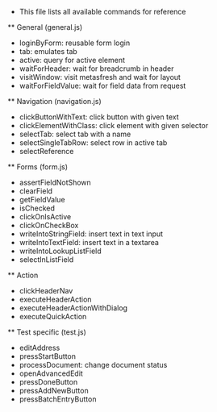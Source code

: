 * This file lists all available commands for reference

** General (general.js)

- loginByForm: reusable form login
- tab: emulates tab
- active: query for active element
- waitForHeader: wait for breadcrumb in header
- visitWindow: visit metasfresh and wait for layout
- waitForFieldValue: wait for field data from request

** Navigation (navigation.js)

- clickButtonWithText: click button with given text
- clickElementWithClass: click element with given selector
- selectTab: select tab with a name
- selectSingleTabRow: select row in active tab
- selectReference

** Forms (form.js)

- assertFieldNotShown
- clearField
- getFieldValue
- isChecked
- clickOnIsActive
- clickOnCheckBox
- writeIntoStringField: insert text in text input
- writeIntoTextField: insert text in a textarea
- writeIntoLookupListField
- selectInListField

** Action

- clickHeaderNav
- executeHeaderAction
- executeHeaderActionWithDialog
- executeQuickAction

** Test specific (test.js)

- editAddress
- pressStartButton
- processDocument: change document status
- openAdvancedEdit
- pressDoneButton
- pressAddNewButton
- pressBatchEntryButton
